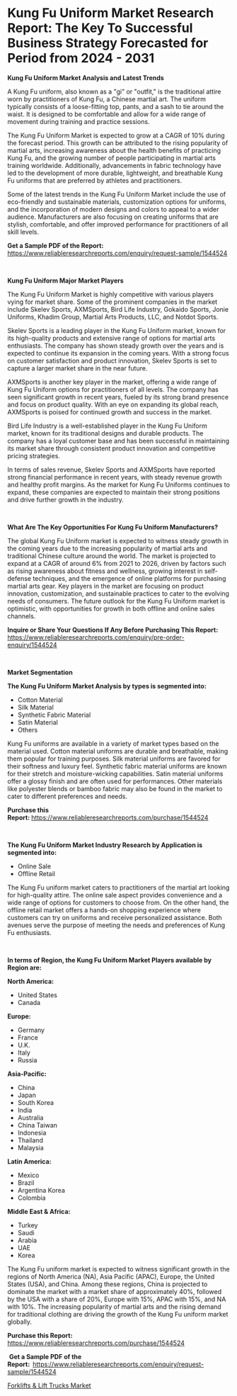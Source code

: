 <p><h1>Kung Fu Uniform Market Research Report: The Key To Successful Business Strategy Forecasted for Period from 2024 - 2031</h1></p><p><strong>Kung Fu Uniform Market Analysis and Latest Trends</strong></p>
<p><p>A Kung Fu uniform, also known as a "gi" or "outfit," is the traditional attire worn by practitioners of Kung Fu, a Chinese martial art. The uniform typically consists of a loose-fitting top, pants, and a sash to tie around the waist. It is designed to be comfortable and allow for a wide range of movement during training and practice sessions.</p><p>The Kung Fu Uniform Market is expected to grow at a CAGR of 10% during the forecast period. This growth can be attributed to the rising popularity of martial arts, increasing awareness about the health benefits of practicing Kung Fu, and the growing number of people participating in martial arts training worldwide. Additionally, advancements in fabric technology have led to the development of more durable, lightweight, and breathable Kung Fu uniforms that are preferred by athletes and practitioners.</p><p>Some of the latest trends in the Kung Fu Uniform Market include the use of eco-friendly and sustainable materials, customization options for uniforms, and the incorporation of modern designs and colors to appeal to a wider audience. Manufacturers are also focusing on creating uniforms that are stylish, comfortable, and offer improved performance for practitioners of all skill levels.</p></p>
<p><strong>Get a Sample PDF of the Report:&nbsp;</strong> <a href="https://www.reliableresearchreports.com/enquiry/request-sample/1544524">https://www.reliableresearchreports.com/enquiry/request-sample/1544524</a></p>
<p>&nbsp;</p>
<p><strong>Kung Fu Uniform Major Market Players</strong></p>
<p><p>The Kung Fu Uniform Market is highly competitive with various players vying for market share. Some of the prominent companies in the market include Skelev Sports, AXMSports, Bird Life Industry, Gokaido Sports, Jonie Uniforms, Khadim Group, Martial Arts Products, LLC, and Notdot Sports.</p><p>Skelev Sports is a leading player in the Kung Fu Uniform market, known for its high-quality products and extensive range of options for martial arts enthusiasts. The company has shown steady growth over the years and is expected to continue its expansion in the coming years. With a strong focus on customer satisfaction and product innovation, Skelev Sports is set to capture a larger market share in the near future.</p><p>AXMSports is another key player in the market, offering a wide range of Kung Fu Uniform options for practitioners of all levels. The company has seen significant growth in recent years, fueled by its strong brand presence and focus on product quality. With an eye on expanding its global reach, AXMSports is poised for continued growth and success in the market.</p><p>Bird Life Industry is a well-established player in the Kung Fu Uniform market, known for its traditional designs and durable products. The company has a loyal customer base and has been successful in maintaining its market share through consistent product innovation and competitive pricing strategies.</p><p>In terms of sales revenue, Skelev Sports and AXMSports have reported strong financial performance in recent years, with steady revenue growth and healthy profit margins. As the market for Kung Fu Uniforms continues to expand, these companies are expected to maintain their strong positions and drive further growth in the industry.</p></p>
<p>&nbsp;</p>
<p><strong>What Are The Key Opportunities For Kung Fu Uniform Manufacturers?</strong></p>
<p><p>The global Kung Fu Uniform market is expected to witness steady growth in the coming years due to the increasing popularity of martial arts and traditional Chinese culture around the world. The market is projected to expand at a CAGR of around 6% from 2021 to 2026, driven by factors such as rising awareness about fitness and wellness, growing interest in self-defense techniques, and the emergence of online platforms for purchasing martial arts gear. Key players in the market are focusing on product innovation, customization, and sustainable practices to cater to the evolving needs of consumers. The future outlook for the Kung Fu Uniform market is optimistic, with opportunities for growth in both offline and online sales channels.</p></p>
<p><strong>Inquire or Share Your Questions If Any Before Purchasing This Report:</strong> <a href="https://www.reliableresearchreports.com/enquiry/pre-order-enquiry/1544524">https://www.reliableresearchreports.com/enquiry/pre-order-enquiry/1544524</a></p>
<p>&nbsp;</p>
<p><strong>Market Segmentation</strong></p>
<p><strong>The Kung Fu Uniform Market Analysis by types is segmented into:</strong></p>
<p><ul><li>Cotton Material</li><li>Silk Material</li><li>Synthetic Fabric Material</li><li>Satin Material</li><li>Others</li></ul></p>
<p><p>Kung Fu uniforms are available in a variety of market types based on the material used. Cotton material uniforms are durable and breathable, making them popular for training purposes. Silk material uniforms are favored for their softness and luxury feel. Synthetic fabric material uniforms are known for their stretch and moisture-wicking capabilities. Satin material uniforms offer a glossy finish and are often used for performances. Other materials like polyester blends or bamboo fabric may also be found in the market to cater to different preferences and needs.</p></p>
<p><strong>Purchase this Report:&nbsp;</strong><a href="https://www.reliableresearchreports.com/purchase/1544524">https://www.reliableresearchreports.com/purchase/1544524</a></p>
<p>&nbsp;</p>
<p><strong>The Kung Fu Uniform Market Industry Research by Application is segmented into:</strong></p>
<p><ul><li>Online Sale</li><li>Offline Retail</li></ul></p>
<p><p>The Kung Fu uniform market caters to practitioners of the martial art looking for high-quality attire. The online sale aspect provides convenience and a wide range of options for customers to choose from. On the other hand, the offline retail market offers a hands-on shopping experience where customers can try on uniforms and receive personalized assistance. Both avenues serve the purpose of meeting the needs and preferences of Kung Fu enthusiasts.</p></p>
<p>&nbsp;</p>
<p><strong>In terms of Region, the Kung Fu Uniform Market Players available by Region are:</strong></p>
<p>
    <p> <strong> North America: </strong>
        <ul>
            <li>United States</li>
            <li>Canada</li>
        </ul>
        </p> 
    <p> <strong> Europe: </strong>
        <ul>
            <li>Germany</li>
            <li>France</li>
            <li>U.K.</li>
            <li>Italy</li>
            <li>Russia</li>
        </ul>
        </p> 
    <p> <strong> Asia-Pacific: </strong>
        <ul>
            <li>China</li>
            <li>Japan</li>
            <li>South Korea</li>
            <li>India</li>
            <li>Australia</li>
            <li>China Taiwan</li>
            <li>Indonesia</li>
            <li>Thailand</li>
            <li>Malaysia</li>
        </ul>
        </p> 
    <p> <strong> Latin America: </strong>
        <ul>
            <li>Mexico</li>
            <li>Brazil</li>
            <li>Argentina Korea</li>
            <li>Colombia</li>
        </ul>
        </p> 
    <p> <strong> Middle East & Africa: </strong>
        <ul>
            <li>Turkey</li>
            <li>Saudi</li>
            <li>Arabia</li>
            <li>UAE</li>
            <li>Korea</li>
        </ul>
    </p>
    </p>
<p><p>The Kung Fu uniform market is expected to witness significant growth in the regions of North America (NA), Asia Pacific (APAC), Europe, the United States (USA), and China. Among these regions, China is projected to dominate the market with a market share of approximately 40%, followed by the USA with a share of 20%, Europe with 15%, APAC with 15%, and NA with 10%. The increasing popularity of martial arts and the rising demand for traditional clothing are driving the growth of the Kung Fu uniform market globally.</p></p>
<p><strong>Purchase this Report: </strong><a href="https://www.reliableresearchreports.com/purchase/1544524">https://www.reliableresearchreports.com/purchase/1544524</a></p>
<p>&nbsp;<strong>Get a Sample PDF of the Report:&nbsp;&nbsp;</strong><a href="https://www.reliableresearchreports.com/enquiry/request-sample/1544524">https://www.reliableresearchreports.com/enquiry/request-sample/1544524</a></p>
<p><strong></strong></p>
<p><p><a href="https://woozy-pyroraptor-a1f.notion.site/Forklifts-Lift-Trucks-Market-Size-Growth-Outlook-from-2024-to-2031-projecting-at-Market-s-Trends-728205b4cbe74323baf8b4a60c26c718">Forklifts & Lift Trucks Market</a></p></p>